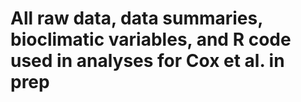 # All raw data, data summaries, bioclimatic variables, and R code used in analyses for Cox et al. in prep
